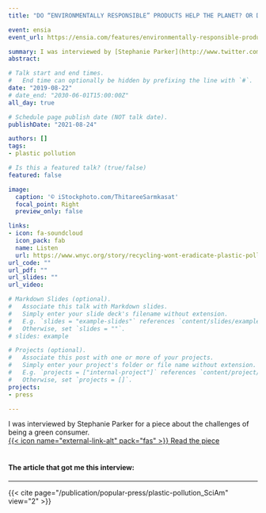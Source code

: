 ```yaml
---
title: "DO “ENVIRONMENTALLY RESPONSIBLE” PRODUCTS HELP THE PLANET? OR DO THEY JUST GET US TO BUY MORE STUFF?"

event: ensia
event_url: https://ensia.com/features/environmentally-responsible-products-consumerism/

summary: I was interviewed by [Stephanie Parker](http://www.twitter.com/sparkersays) for this thought-provoking piece about corporate greenwashing and the challenges of being a sustainable consumer.
abstract:

# Talk start and end times.
#   End time can optionally be hidden by prefixing the line with `#`.
date: "2019-08-22"
# date_end: "2030-06-01T15:00:00Z"
all_day: true

# Schedule page publish date (NOT talk date).
publishDate: "2021-08-24"

authors: []
tags:
- plastic pollution

# Is this a featured talk? (true/false)
featured: false

image:
  caption: '© iStockphoto.com/ThitareeSarmkasat'
  focal_point: Right
  preview_only: false

links:
- icon: fa-soundcloud
  icon_pack: fab
  name: Listen
  url: https://www.wnyc.org/story/recycling-wont-eradicate-plastic-pollution/
url_code: ""
url_pdf: ""
url_slides: ""
url_video:

# Markdown Slides (optional).
#   Associate this talk with Markdown slides.
#   Simply enter your slide deck's filename without extension.
#   E.g. `slides = "example-slides"` references `content/slides/example-slides.md`.
#   Otherwise, set `slides = ""`.
# slides: example

# Projects (optional).
#   Associate this post with one or more of your projects.
#   Simply enter your project's folder or file name without extension.
#   E.g. `projects = ["internal-project"]` references `content/project/deep-learning/index.md`.
#   Otherwise, set `projects = []`.
projects:
- press

---
```

I was interviewed by Stephanie Parker for a piece about the challenges of being a green consumer.
<br/>
[{{< icon name="external-link-alt" pack="fas" >}} Read the piece](https://ensia.com/features/environmentally-responsible-products-consumerism/)  
<br/>

#### The article that got me this interview:
<hr>
{{< cite page="/publication/popular-press/plastic-pollution_SciAm" view="2" >}}

